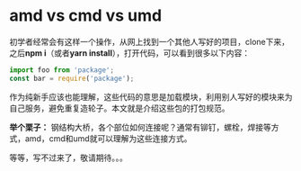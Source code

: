# amd vs cmd vs umd

初学者经常会有这样一个操作，从网上找到一个其他人写好的项目，clone下来，之后**npm i**（或者**yarn install**），打开代码，可以看到很多以下内容：

``` javascript
import foo from 'package';
const bar = require('package');
```
作为纯新手应该也能理解，这些代码的意思是加载模块，利用别人写好的模块来为自己服务，避免重复造轮子。本文就是介绍这些包的打包规范。

**举个栗子：** 钢结构大桥，各个部位如何连接呢？通常有铆钉，螺栓，焊接等方式，amd，cmd和umd就可以理解为这些连接方式。

等等，写不过来了，敬请期待。。。